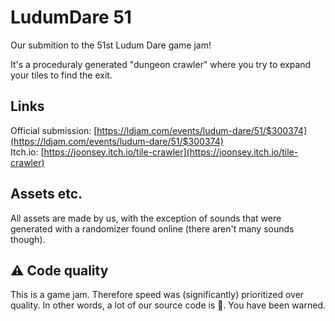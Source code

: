 # LudumDare 51
Our submition to the 51st Ludum Dare game jam!

It's a proceduraly generated "dungeon crawler" where you try to expand your tiles to find the exit. 

## Links
Official submission: [https://ldjam.com/events/ludum-dare/51/$300374](https://ldjam.com/events/ludum-dare/51/$300374)  
Itch.io: [https://joonsey.itch.io/tile-crawler](https://joonsey.itch.io/tile-crawler)  

## Assets etc.
All assets are made by us, with the exception of sounds that were generated with a randomizer found online (there aren't many sounds though).

## ⚠️ Code quality
This is a game jam. Therefore speed was (significantly) prioritized over quality. In other words, a lot of our source code is 🍝. You have been warned. 
